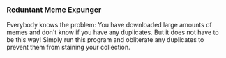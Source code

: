 ### Reduntant Meme Expunger

Everybody knows the problem: You have downloaded large amounts of memes and don't know if you have any duplicates.
But it does not have to be this way! 
Simply run this program and obliterate any duplicates to prevent them from staining your collection. 
